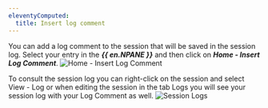 ```yaml
---
eleventyComputed:
  title: Insert log comment
---
```

You can add a log comment to the session that will be saved in the session log. Select your entry in the ***{{ en.NPANE }}*** and then click on ***Home - Insert Log Comment***.
![Home - Insert Log Comment](https://cdnweb.devolutions.net/docs/docs_en_rdm_mac_clip10330.png)

To consult the session log you can right-click on the session and select View - Log or when editing the session in the tab Logs you will see your session log with your Log Comment as well.
![Session Logs](https://cdnweb.devolutions.net/docs/docs_en_rdm_mac_clip10125.png)

